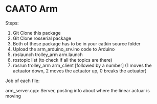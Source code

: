 # CAATO Arm

Steps: 

1. Git Clone this package
2. Git Clone rosserial package
3. Both of these package has to be in your catkin source folder
4. Upload the arm_arduino_srv.ino code to Arduino
2. roslaunch trolley_arm arm.launch
3. rostopic list (to check if all the topics are there)
4. rosrun trolley_arm arm_client [followed by a number] (1 moves the actuator down, 2 moves the actuator up, 0 breaks the actuator)

Job of each file:

arm_server.cpp: Server, posting info about where the linear actuar is moving